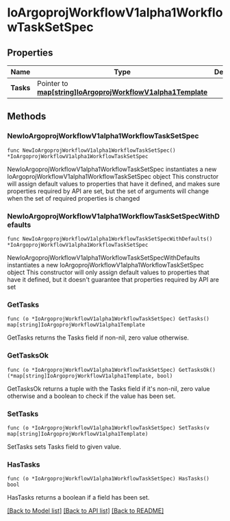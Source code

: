 # IoArgoprojWorkflowV1alpha1WorkflowTaskSetSpec

## Properties

Name | Type | Description | Notes
------------ | ------------- | ------------- | -------------
**Tasks** | Pointer to [**map[string]IoArgoprojWorkflowV1alpha1Template**](IoArgoprojWorkflowV1alpha1Template.md) |  | [optional] 

## Methods

### NewIoArgoprojWorkflowV1alpha1WorkflowTaskSetSpec

`func NewIoArgoprojWorkflowV1alpha1WorkflowTaskSetSpec() *IoArgoprojWorkflowV1alpha1WorkflowTaskSetSpec`

NewIoArgoprojWorkflowV1alpha1WorkflowTaskSetSpec instantiates a new IoArgoprojWorkflowV1alpha1WorkflowTaskSetSpec object
This constructor will assign default values to properties that have it defined,
and makes sure properties required by API are set, but the set of arguments
will change when the set of required properties is changed

### NewIoArgoprojWorkflowV1alpha1WorkflowTaskSetSpecWithDefaults

`func NewIoArgoprojWorkflowV1alpha1WorkflowTaskSetSpecWithDefaults() *IoArgoprojWorkflowV1alpha1WorkflowTaskSetSpec`

NewIoArgoprojWorkflowV1alpha1WorkflowTaskSetSpecWithDefaults instantiates a new IoArgoprojWorkflowV1alpha1WorkflowTaskSetSpec object
This constructor will only assign default values to properties that have it defined,
but it doesn't guarantee that properties required by API are set

### GetTasks

`func (o *IoArgoprojWorkflowV1alpha1WorkflowTaskSetSpec) GetTasks() map[string]IoArgoprojWorkflowV1alpha1Template`

GetTasks returns the Tasks field if non-nil, zero value otherwise.

### GetTasksOk

`func (o *IoArgoprojWorkflowV1alpha1WorkflowTaskSetSpec) GetTasksOk() (*map[string]IoArgoprojWorkflowV1alpha1Template, bool)`

GetTasksOk returns a tuple with the Tasks field if it's non-nil, zero value otherwise
and a boolean to check if the value has been set.

### SetTasks

`func (o *IoArgoprojWorkflowV1alpha1WorkflowTaskSetSpec) SetTasks(v map[string]IoArgoprojWorkflowV1alpha1Template)`

SetTasks sets Tasks field to given value.

### HasTasks

`func (o *IoArgoprojWorkflowV1alpha1WorkflowTaskSetSpec) HasTasks() bool`

HasTasks returns a boolean if a field has been set.


[[Back to Model list]](../README.md#documentation-for-models) [[Back to API list]](../README.md#documentation-for-api-endpoints) [[Back to README]](../README.md)



